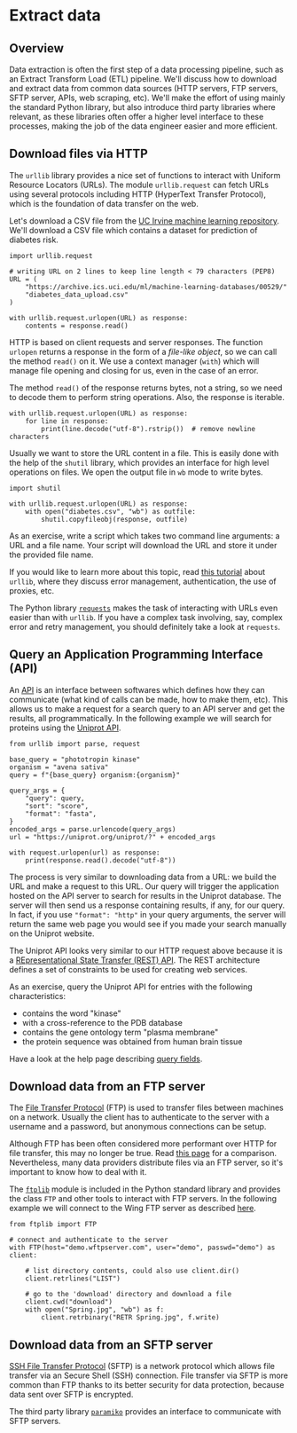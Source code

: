 # Extract data

## Overview

Data extraction is often the first step of a data processing pipeline, such as
an Extract Transform Load (ETL) pipeline. We'll discuss how to download and
extract data from common data sources (HTTP servers, FTP servers, SFTP server,
APIs, web scraping, etc). We'll make the effort of using mainly the standard
Python library, but also introduce third party libraries where relevant, as
these libraries often offer a higher level interface to these processes, making
the job of the data engineer easier and more efficient.

## Download files via HTTP

The `urllib` library provides a nice set of functions to interact with Uniform
Resource Locators (URLs). The module `urllib.request` can fetch URLs using
several protocols including HTTP (HyperText Transfer Protocol), which is the
foundation of data transfer on the web.

Let's download a CSV file from the [UC Irvine machine learning
repository](https://archive.ics.uci.edu/ml/index.php). We'll download a CSV
file which contains a dataset for prediction of diabetes risk.

```
import urllib.request

# writing URL on 2 lines to keep line length < 79 characters (PEP8)
URL = (
    "https://archive.ics.uci.edu/ml/machine-learning-databases/00529/"
    "diabetes_data_upload.csv"
)

with urllib.request.urlopen(URL) as response:
    contents = response.read()
```

HTTP is based on client requests and server responses. The function `urlopen`
returns a response in the form of a *file-like object*, so we can call the
method `read()` on it. We use a context manager (`with`) which will manage file
opening and closing for us, even in the case of an error.

The method `read()` of the response returns bytes, not a string, so we need to
decode them to perform string operations. Also, the response is iterable.

```
with urllib.request.urlopen(URL) as response:
    for line in response:
        print(line.decode("utf-8").rstrip())  # remove newline characters
```

Usually we want to store the URL content in a file. This is easily done with
the help of the `shutil` library, which provides an interface for high level
operations on files. We open the output file in `wb` mode to write bytes.

```
import shutil

with urllib.request.urlopen(URL) as response:
    with open("diabetes.csv", "wb") as outfile:
        shutil.copyfileobj(response, outfile)
```

As an exercise, write a script which takes two command line arguments: a URL
and a file name. Your script will download the URL and store it under the
provided file name.

If you would like to learn more about this topic, read [this
tutorial](https://docs.python.org/3/library/urllib.request.html) about
`urllib`, where they discuss error management, authentication, the use of
proxies, etc.

The Python library [`requests`](https://requests.readthedocs.io/en/master)
makes the task of interacting with URLs even easier than with `urllib`. If you
have a complex task involving, say, complex error and retry management, you should definitely take a look at `requests`.

## Query an Application Programming Interface (API)

An [API](https://en.wikipedia.org/wiki/API) is an interface between softwares
which defines how they can communicate (what kind of calls can be made, how to
make them, etc). This allows us to make a request for a search query to an API
server and get the results, all programmatically. In the following example we
will search for proteins using the [Uniprot
API](https://www.uniprot.org/help/api_queries).

```
from urllib import parse, request

base_query = "phototropin kinase"
organism = "avena sativa"
query = f"{base_query} organism:{organism}"

query_args = {
    "query": query,
    "sort": "score",
    "format": "fasta",
}
encoded_args = parse.urlencode(query_args)
url = "https://uniprot.org/uniprot/?" + encoded_args

with request.urlopen(url) as response:
    print(response.read().decode("utf-8"))
```

The process is very similar to downloading data from a URL: we build the URL
and make a request to this URL. Our query will trigger the application hosted
on the API server to search for results in the Uniprot database. The server
will then send us a response containing results, if any, for our query. In
fact, if you use `"format": "http"` in your query arguments, the server will
return the same web page you would see if you made your search manually on the
Uniprot website.

The Uniprot API looks very similar to our HTTP request above because it is a
[REpresentational State Transfer (REST)
API](https://en.wikipedia.org/wiki/Representational_state_transfer). The REST
architecture defines a set of constraints to be used for creating web services.

As an exercise, query the Uniprot API for entries with the following
characteristics:

* contains the word "kinase"
* with a cross-reference to the PDB database
* contains the gene ontology term "plasma membrane"
* the protein sequence was obtained from human brain tissue

Have a look at the help page describing [query
fields](https://www.uniprot.org/help/query-fields).

## Download data from an FTP server

The [File Transfer
Protocol](https://en.wikipedia.org/wiki/File_Transfer_Protocol) (FTP) is used to transfer files between machines on a network. Usually the client has to authenticate to the server with a username and a password, but anonymous connections can be setup.

Although FTP has been often considered more performant over HTTP for
file transfer, this may no longer be true. Read [this
page](https://daniel.haxx.se/docs/ftp-vs-http.html) for a comparison.
Nevertheless, many data providers distribute files via an FTP server, so it's
important to know how to deal with it.

The [`ftplib`](https://docs.python.org/3/library/ftplib.html) module is included in the Python standard library and provides the class `FTP` and other tools to interact with FTP servers. In the following example we will connect to the Wing FTP server as described
[here](https://www.wftpserver.com/onlinedemo.htm).

```
from ftplib import FTP

# connect and authenticate to the server
with FTP(host="demo.wftpserver.com", user="demo", passwd="demo") as client:

    # list directory contents, could also use client.dir()
    client.retrlines("LIST")

    # go to the 'download' directory and download a file
    client.cwd("download")
    with open("Spring.jpg", "wb") as f:
        client.retrbinary("RETR Spring.jpg", f.write)
```


## Download data from an SFTP server

[SSH File Transfer
Protocol](https://en.wikipedia.org/wiki/SSH_File_Transfer_Protocol) (SFTP) is a
network protocol which allows file transfer via an Secure Shell (SSH)
connection. File transfer via SFTP is more common than FTP thanks to its better
security for data protection, because data sent over SFTP is encrypted.

The third party library [`paramiko`](docs.paramiko.org/en/stable/api/sftp.html)
provides an interface to communicate with SFTP servers.
